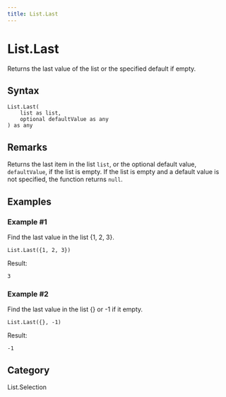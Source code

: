 ```yaml
---
title: List.Last
---
```


# List.Last


Returns the last value of the list or the specified default if empty.


## Syntax

```powerquery
List.Last(
    list as list,
    optional defaultValue as any
) as any
```


## Remarks

Returns the last item in the list <code>list</code>, or the optional default value, <code>defaultValue</code>, if the list is empty.    If the list is empty and a default value is not specified, the function returns <code>null</code>.


## Examples

### Example #1 
Find the last value in the list \{1, 2, 3}.
```powerquery
List.Last({1, 2, 3})
```

Result: 
```powerquery
3
```


### Example #2 
Find the last value in the list \{} or -1 if it empty.
```powerquery
List.Last({}, -1)
```

Result: 
```powerquery
-1
```




## Category
List.Selection

